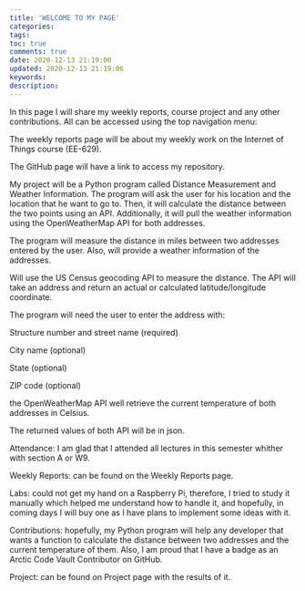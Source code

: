 ```yaml
---
title: 'WELCOME TO MY PAGE'
categories: 
tags: 
toc: true
comments: true
date: 2020-12-13 21:19:00
updated: 2020-12-13 21:19:06
keywords: 
description: 
---
```


In this page I will share my weekly reports, course project and any other contributions. All can be accessed using the top navigation menu:

The weekly reports page will be about my weekly work on the Internet of Things course (EE-629).

The GitHub page will have a link to access my repository.

My project will be a Python program called Distance Measurement and Weather Information. The program will ask the user for his location and the location that he want to go to. Then, it will calculate the distance between the two points using an API. Additionally, it will pull the weather information using the OpenWeatherMap API for both addresses.

The program will measure the distance in miles between two addresses entered by the user. Also, will provide a weather information of the addresses.

Will use the US Census geocoding API to measure the distance. The API will take an address and return an actual or calculated latitude/longitude coordinate.

The program will need the user to enter the address with:

Structure number and street name (required)

City name (optional)

State (optional)

ZIP code (optional)

the OpenWeatherMap API well retrieve the current temperature of both addresses in Celsius.

The returned values of both API will be in json.

Attendance: I am glad that I attended all lectures in this semester whither with section A or W9.

Weekly Reports: can be found on the Weekly Reports page.

Labs: could not get my hand on a Raspberry Pi, therefore, I tried to study it manually which helped me understand how to handle it, and hopefully, in coming days I will buy one as I have plans to implement some ideas with it.

Contributions: hopefully, my Python program will help any developer that wants a function to calculate the distance between two addresses and the current temperature of them. Also, I am proud that I have a badge as an Arctic Code Vault Contributor on GitHub.

Project: can be found on Project page with the results of it.
